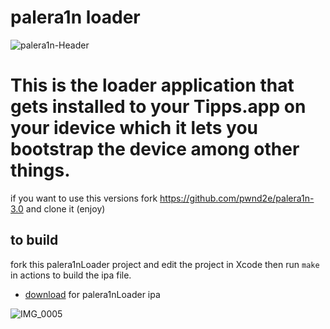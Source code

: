 # palera1n loader
![palera1n-Header](https://user-images.githubusercontent.com/104146035/204944552-181f4331-6fda-47d9-a6d8-4837580c8953.jpg)

# This is the loader application that gets installed to your Tipps.app on your idevice which it lets you bootstrap the device among other things.
if you want to use this versions fork  https://github.com/pwnd2e/palera1n-3.0 and clone it  (enjoy) 


## to build 

fork this palera1nLoader project and edit the project in Xcode then run `make` in actions to build the ipa file.
- [download](https://github.com/Cryptiiiic) for palera1nLoader ipa

![IMG_0005](https://user-images.githubusercontent.com/104146035/204941534-12df4fde-a3e1-4fad-9dd6-eb9e9b46d0b0.PNG)






